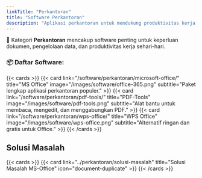 ```yaml
---
linkTitle: "Perkantoran"
title: "Software Perkantoran"
description: "Aplikasi perkantoran untuk mendukung produktivitas kerja seperti pengolah kata, spreadsheet, dan presentasi."
---
```


🏢 Kategori **Perkantoran** mencakup software penting untuk keperluan dokumen, pengelolaan data, dan produktivitas kerja sehari-hari.

<!--more-->

### 📦 Daftar Software:

{{< cards >}}
  {{< card link="/software/perkantoran/microsoft-office/" title="MS Office" image="/images/software/office-365.png" subtitle="Paket lengkap aplikasi perkantoran populer." >}}
  {{< card link="/software/perkantoran/pdf-tools/" title="PDF-Tools" image="/images/software/pdf-tools.png" subtitle="Alat bantu untuk membaca, mengedit, dan menggabungkan PDF." >}}
  {{< card link="/software/perkantoran/wps-office/" title="WPS Office" image="/images/software/wps-office.png" subtitle="Alternatif ringan dan gratis untuk Office." >}}
{{< /cards >}}

## Solusi Masalah

{{< cards >}}
  {{< card link="../perkantoran/solusi-masalah" title="Solusi Masalah MS-Office" icon="document-duplicate" >}}
{{< /cards >}}